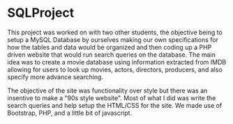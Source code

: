# SQLProject

This project was worked on with two other students, the objective being to setup a MySQL Database by ourselves making our own specifications for how the tables and data would be organized and then coding up a PHP driven website that would run search queries on the database. The main idea was to create a movie database using information extracted from IMDB allowing for users to look up movies, actors, directors, producers, and also specify more advance searching.

The objective of the site was functionality over style but there was an insentive to make a "90s style website". Most of what I did was write the search queries and help setup the HTML/CSS for the site. We made use of Bootstrap, PHP, and a little bit of javascript.
